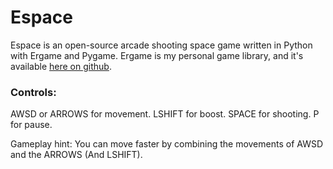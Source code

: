 Espace
======

Espace is an open-source arcade shooting space game written in Python with Ergame and Pygame.
Ergame is my personal game library, and it's available [here on github](https://github.com/EricsonWillians/Ergame).

### Controls:

AWSD or ARROWS for movement.
LSHIFT for boost.
SPACE for shooting.
P for pause.

Gameplay hint: You can move faster by combining the movements of AWSD and the ARROWS (And LSHIFT).
